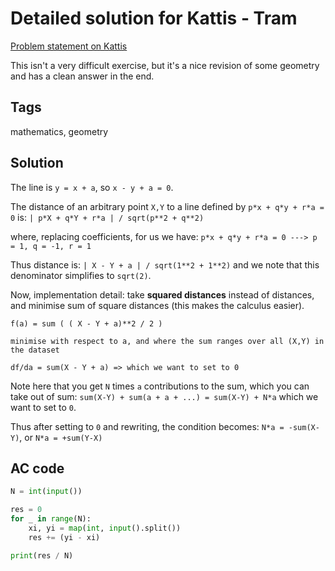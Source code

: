 # Detailed solution for Kattis - Tram

[Problem statement on Kattis](https://open.kattis.com/problems/tram)

This isn't a very difficult exercise, but it's a nice revision of some geometry and has a clean answer in the end.

## Tags

mathematics, geometry

## Solution

The line is `y = x + a`, so `x - y + a = 0`.

The distance of an arbitrary point `X,Y` to a line defined by `p*x + q*y + r*a = 0` is: `| p*X + q*Y + r*a | / sqrt(p**2 + q**2)`

where, replacing coefficients, for us we have: `p*x + q*y + r*a = 0 ---> p = 1, q = -1, r = 1`

Thus distance is: `| X - Y + a | / sqrt(1**2 + 1**2)` and we note that this denominator simplifies to `sqrt(2)`.

Now, implementation detail: take **squared distances** instead of distances, and minimise sum of square distances (this makes the calculus easier).

```
f(a) = sum ( ( X - Y + a)**2 / 2 )

minimise with respect to a, and where the sum ranges over all (X,Y) in the dataset

df/da = sum(X - Y + a) => which we want to set to 0
```

Note here that you get `N` times `a` contributions to the sum, which you can take out of sum: `sum(X-Y) + sum(a + a + ...) = sum(X-Y) + N*a` which we want to set to `0`.

Thus after setting to `0` and rewriting, the condition becomes: `N*a = -sum(X-Y)`, or `N*a = +sum(Y-X)`

## AC code

```python
N = int(input())

res = 0
for _ in range(N):
    xi, yi = map(int, input().split())
    res += (yi - xi)

print(res / N)
```
